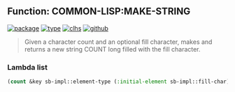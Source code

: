 ## Function: COMMON-LISP:MAKE-STRING
[![package](https://img.shields.io/badge/Package-COMMON--LISP-5f9ea0.svg?style=social&colorA=999999)](../) [![type](https://img.shields.io/badge/Type-Function-5f9ea0.svg?style=social&colorA=999999)](../#function) [![clhs](https://img.shields.io/badge/CLHS-MAKE--STRING-5f9ea0.svg?style=social&colorA=999999)](http://www.lispworks.com/documentation/HyperSpec/Body/f_mk_stg.htm) [![github](https://img.shields.io/badge/GitHub-View_the_source-5f9ea0.svg?style=social&colorA=999999&logo=github)](https://github.com/sbcl/sbcl/blob/master/src/code/string.lisp/) 

> Given a character count and an optional fill character, makes and returns a
> new string COUNT long filled with the fill character.

### Lambda list
```cl
(count &key sb-impl::element-type (:initial-element sb-impl::fill-char))
```
